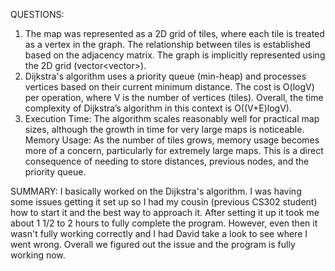 QUESTIONS:

1. The map was represented as a 2D grid of tiles, where each tile is treated as a vertex in the
graph. The relationship between tiles is established based on the adjacency
matrix. The graph is implicitly represented using the 2D grid (vector<vector<char>>).
2. Dijkstra's algorithm uses a priority queue (min-heap) and processes vertices based on their
current minimum distance. The cost is O(logV) per operation, where V is the
number of vertices (tiles). Overall, the time complexity of Dijkstra’s algorithm in this context is
O((V+E)logV).
3. Execution Time: The algorithm scales reasonably well for practical map sizes, although the
growth in time for very large maps is noticeable.
Memory Usage: As the number of tiles grows, memory usage becomes more of a concern,
particularly for extremely large maps. This is a direct consequence of needing to store
distances, previous nodes, and the priority queue.

SUMMARY:
I basically worked on the Dijkstra's algorithm. I was having some issues getting it set up so I had my cousin (previous CS302 student) how 
to start it and the best way to approach it. After setting it up it took me about 1 1/2 to 2 hours to fully complete the program. However, 
even then it wasn't fully working correctly and I had David take a look to see where I went wrong. Overall we figured out the issue and 
the program is fully working now. 

